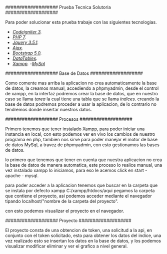 ###################
Prueba Tecnica Solutoria
###################

Para poder solucionar esta prueba trabaje con las siguientes tecnologias.
- *[Codeigniter 3](https://www.codeigniter.com/userguide3/index.html).*
- *[PHP 7](https://www.php.net/manual/es/).*
- *[Jquery 3.5.1](https://api.jquery.com/category/version/3.5/).*
- *[Ajax](https://developer.mozilla.org/es/docs/Web/Guide/AJAX).*
- *[Bootstrap 5.0](https://getbootstrap.com/docs/5.2/getting-started/introduction/).*
- *[DataTables](https://datatables.net/).*
- *[Xampp](https://www.apachefriends.org/es/index.html).*
-*[MySql](https://www.mysql.com/)*

###################
Base de Datos
###################

Como comente mas arriba la aplicacion no crea automaticamente la base de datos, la creamos manual, accediendo a phpmyadmin, desde el control de xampp, en la interfaz podremos crear la base de datos, que en nuestro caso se llama *tarea* la cual tiene una tabla que se llama *indices*.
creando la base de datos podremos proceder a usar la aplicacion, de lo contrario no tendremos donde insertar nuestros datos.

###################
Procesos
###################

Primero tenemos que tener instalado Xampp, para poder iniciar una instancia en local, con esto podemos ver en vivo los cambios de nuestro programa en php,
tambien nos sirve para poder manejar el motor de base de datos MySql, a travez de phpmyadmin, con esto gestionamos las bases de datos.

lo primero que tenemos que tener en cuenta que nuestra aplicacion no crea la base de datos de manera automatica, este proceso lo realice manual,
una vez instalado xampp lo iniciamos, para eso le acemos click en start - apache - mysql.

para poder acceder a la aplicacion tenemos que buscar en la carpeta que se instala por defecto xampp
C:/xampp/htdocs/aqui pegamos la carpeta que contiene el proyecto, asi podemos acceder mediante el navegador tipando localhost/"nombre de la carpeta del proyecto".

con esto podemos visualizar el proyecto en el navegador.

###################
Proyecto
###################

El proyecto consta de una obtencion de token, una solicitud a la api, en conjunto con el token solicitado, esto para obtener los datos del indice,
una vez realizado esto se insertan los datos en la base de datos, y los podemos visualizar modificar eliminar y ver el grafico a nivel general.

